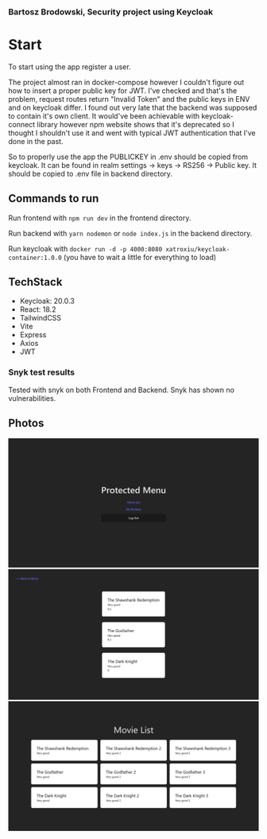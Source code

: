 ### Bartosz Brodowski, Security project using Keycloak

# Start

To start using the app register a user.

The project almost ran in docker-compose however I couldn't figure out how to insert a proper public key for JWT. I've checked and that's the problem, request routes return "Invalid Token" and the public keys in ENV and on keycloak differ. I found out very late that the backend was supposed to contain it's own client. It would've been achievable with keycloak-connect library however npm website shows that it's deprecated so I thought I shouldn't use it and went with typical JWT authentication that I've done in the past.

So to properly use the app the PUBLICKEY in .env should be copied from keycloak. It can be found in realm settings -> keys -> RS256 -> Public key. It should be copied to .env file in backend directory.

## Commands to run

Run frontend with `npm run dev` in the frontend directory.

Run backend with `yarn nodemon` or `node index.js` in the backend directory.

Run keycloak with `docker run -d -p 4000:8080 xatroxiu/keycloak-container:1.0.0` (you have to wait a little for everything to load)

## TechStack

- Keycloak: 20.0.3
- React: 18.2
- TailwindCSS
- Vite
- Express
- Axios
- JWT

### Snyk test results

Tested with snyk on both Frontend and Backend. Snyk has shown no vulnerabilities.

## Photos

![Welcome Screen](/assets/1.png)
![Reviews](/assets/2.png)
![Movie List](/assets/3.png)
